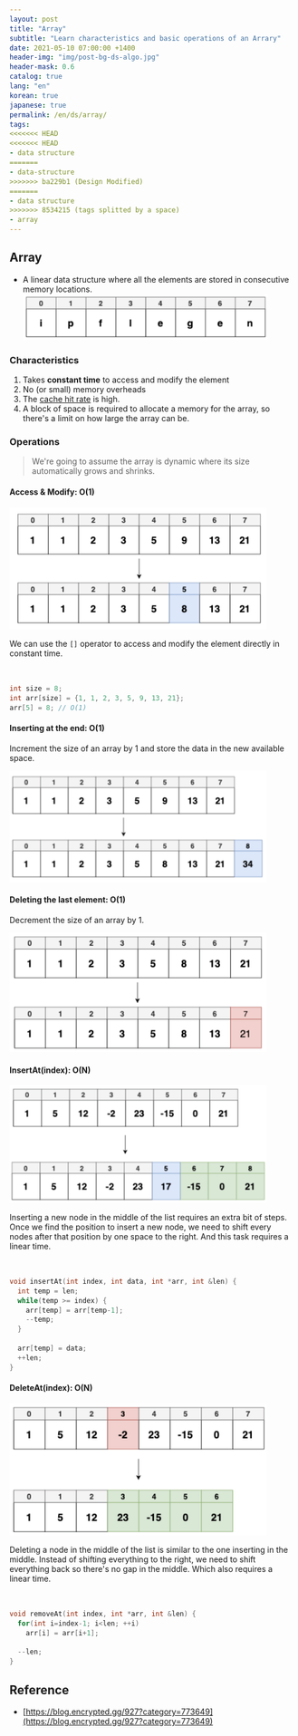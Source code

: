 ```yaml
---
layout: post
title: "Array"
subtitle: "Learn characteristics and basic operations of an Arrary"
date: 2021-05-10 07:00:00 +1400
header-img: "img/post-bg-ds-algo.jpg"
header-mask: 0.6
catalog: true
lang: "en"
korean: true
japanese: true
permalink: /en/ds/array/
tags:
<<<<<<< HEAD
<<<<<<< HEAD
- data structure
=======
- data-structure
>>>>>>> ba229b1 (Design Modified)
=======
- data structure
>>>>>>> 8534215 (tags splitted by a space)
- array
---
```



## Array

- A linear data structure where all the elements are stored in consecutive memory locations.
![array](/img/in-post/ds-algo/array/array.png)


### Characteristics
1. Takes **constant time** to access and modify the element
2. No (or small) memory overheads
3. The [cache hit rate](https://www.cloudflare.com/learning/cdn/what-is-a-cache-hit-ratio/) is high.
4. A block of space is required to allocate a memory for the array, so there's a limit on how large the array can be.

### Operations
> We're going to assume the array is dynamic where its size automatically grows and shrinks.

<style>
img {max-width: 90% !important;}
</style>

#### Access & Modify: O(1)
![array access/modify](/img/in-post/ds-algo/array/array-access-modify.png)

We can use the `[]` operator to access and modify the element directly in constant time.

<br />

```cpp
int size = 8;
int arr[size] = {1, 1, 2, 3, 5, 9, 13, 21};
arr[5] = 8; // O(1)
```

#### Inserting at the end: O(1)
Increment the size of an array by 1 and store the data in the new available space.

![array pushback](/img/in-post/ds-algo/array/array-pushback.png)

#### Deleting the last element: O(1)

Decrement the size of an array by 1.

![array pop back](/img/in-post/ds-algo/array/array-popback.png)

#### InsertAt(index): O(N) 
![array insert at](/img/in-post/ds-algo/array/array-insertat.png)

Inserting a new node in the middle of the list requires an extra bit of steps.
Once we find the position to insert a new node, we need to shift every nodes after that position by one space to the right.
And this task requires a linear time. 

<br />

```cpp
void insertAt(int index, int data, int *arr, int &len) {
  int temp = len; 
  while(temp >= index) {
    arr[temp] = arr[temp-1];
    --temp;
  }

  arr[temp] = data;
  ++len;
}
```

#### DeleteAt(index): O(N)
![array delete at](/img/in-post/ds-algo/array/array-deleteat.png)

Deleting a node in the middle of the list is similar to the one inserting in the middle. 
Instead of shifting everything to the right, we need to shift everything back so there's no gap in the middle.
Which also requires a linear time.

<br />

```cpp
void removeAt(int index, int *arr, int &len) {
  for(int i=index-1; i<len; ++i) 
    arr[i] = arr[i+1];

  --len;
}
```

## Reference
- [https://blog.encrypted.gg/927?category=773649](https://blog.encrypted.gg/927?category=773649)